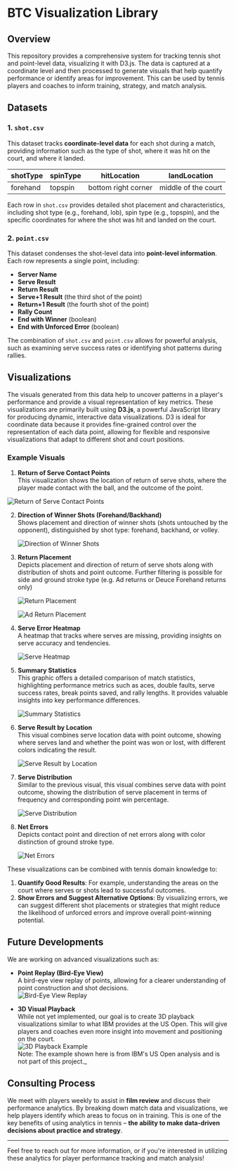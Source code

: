 # BTC Visualization Library

## Overview

This repository provides a comprehensive system for tracking tennis shot and point-level data, visualizing it with D3.js. The data is captured at a coordinate level and then processed to generate visuals that help quantify performance or identify areas for improvement. This can be used by tennis players and coaches to inform training, strategy, and match analysis.

## Datasets

### 1. `shot.csv`

This dataset tracks **coordinate-level data** for each shot during a match, providing information such as the type of shot, where it was hit on the court, and where it landed.

| shotType | spinType | hitLocation         | landLocation        |
| -------- | -------- | ------------------- | ------------------- |
| forehand | topspin  | bottom right corner | middle of the court |

Each row in `shot.csv` provides detailed shot placement and characteristics, including shot type (e.g., forehand, lob), spin type (e.g., topspin), and the specific coordinates for where the shot was hit and landed on the court.

### 2. `point.csv`

This dataset condenses the shot-level data into **point-level information**. Each row represents a single point, including:

- **Server Name**
- **Serve Result**
- **Return Result**
- **Serve+1 Result** (the third shot of the point)
- **Return+1 Result** (the fourth shot of the point)
- **Rally Count**
- **End with Winner** (boolean)
- **End with Unforced Error** (boolean)

The combination of `shot.csv` and `point.csv` allows for powerful analysis, such as examining serve success rates or identifying shot patterns during rallies.

## Visualizations

The visuals generated from this data help to uncover patterns in a player's performance and provide a visual representation of key metrics. These visualizations are primarily built using **D3.js**, a powerful JavaScript library for producing dynamic, interactive data visualizations. D3 is ideal for coordinate data because it provides fine-grained control over the representation of each data point, allowing for flexible and responsive visualizations that adapt to different shot and court positions.

### Example Visuals

1. **Return of Serve Contact Points**  
   This visualization shows the location of return of serve shots, where the player made contact with the ball, and the outcome of the point.

![Return of Serve Contact Points](images/ret-cont-demo.png)

2. **Direction of Winner Shots (Forehand/Backhand)**  
   Shows placement and direction of winner shots (shots untouched by the opponent), distinguished by shot type: forehand, backhand, or volley.

   ![Direction of Winner Shots](images/winners-demo.png)

3. **Return Placement**  
   Depicts placement and direction of return of serve shots along with distribution of shots and point outcome. Further filtering is possible for side and ground stroke type (e.g. Ad returns or Deuce Forehand returns only)

   ![Return Placement](images/ret-place-demo.png)

   ![Ad Return Placement](images/ad-ret-place-demo.png)

4. **Serve Error Heatmap**  
   A heatmap that tracks where serves are missing, providing insights on serve accuracy and tendencies.

   ![Serve Heatmap](images/serve-error-demo.png)

5. **Summary Statistics**  
   This graphic offers a detailed comparison of match statistics, highlighting performance metrics such as aces, double faults, serve success rates, break points saved, and rally lengths. It provides valuable insights into key performance differences.

   ![Summary Statistics](images/summary-stats.png)

6. **Serve Result by Location**  
   This visual combines serve location data with point outcome, showing where serves land and whether the point was won or lost, with different colors indicating the result.

   ![Serve Result by Location](images/serve-place-demo.png)

7. **Serve Distribution**  
   Similar to the previous visual, this visual combines serve data with point outcome, showing the distribution of serve placement in terms of frequency and corresponding point win percentage.

   ![Serve Distribution](images/serve-dist-demo.png)

8. **Net Errors**  
   Depicts contact point and direction of net errors along with color distinction of ground stroke type.

   ![Net Errors](images/net-errors-demo.png)

These visualizations can be combined with tennis domain knowledge to:

1. **Quantify Good Results**: For example, understanding the areas on the court where serves or shots lead to successful outcomes.
2. **Show Errors and Suggest Alternative Options**: By visualizing errors, we can suggest different shot placements or strategies that might reduce the likelihood of unforced errors and improve overall point-winning potential.

## Future Developments

We are working on advanced visualizations such as:

- **Point Replay (Bird-Eye View)**  
   A bird-eye view replay of points, allowing for a clearer understanding of point construction and shot decisions.  
   ![Bird-Eye View Replay](images/rally_demo_AO.gif)

- **3D Visual Playback**  
   While not yet implemented, our goal is to create 3D playback visualizations similar to what IBM provides at the US Open. This will give players and coaches even more insight into movement and positioning on the court.  
   ![3D Playback Example](images/3D-playback.gif)  
   Note: The example shown here is from IBM's US Open analysis and is not part of this project.\_

## Consulting Process

We meet with players weekly to assist in **film review** and discuss their performance analytics. By breaking down match data and visualizations, we help players identify which areas to focus on in training. This is one of the key benefits of using analytics in tennis – **the ability to make data-driven decisions about practice and strategy**.

---

Feel free to reach out for more information, or if you're interested in utilizing these analytics for player performance tracking and match analysis!
